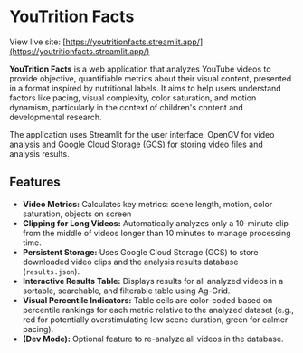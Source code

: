 # YouTrition Facts

View live site: [https://youtritionfacts.streamlit.app/](https://youtritionfacts.streamlit.app/)

**YouTrition Facts** is a web application that analyzes YouTube videos to provide objective, quantifiable metrics about their visual content, presented in a format inspired by nutritional labels. It aims to help users understand factors like pacing, visual complexity, color saturation, and motion dynamism, particularly in the context of children's content and developmental research.

The application uses Streamlit for the user interface, OpenCV for video analysis and Google Cloud Storage (GCS) for storing video files and analysis results.

## Features
*   **Video Metrics:** Calculates key metrics: scene length, motion, color saturation, objects on screen
*   **Clipping for Long Videos:** Automatically analyzes only a 10-minute clip from the middle of videos longer than 10 minutes to manage processing time.
*   **Persistent Storage:** Uses Google Cloud Storage (GCS) to store downloaded video clips and the analysis results database (`results.json`).
*   **Interactive Results Table:** Displays results for all analyzed videos in a sortable, searchable, and filterable table using Ag-Grid.
*   **Visual Percentile Indicators:** Table cells are color-coded based on percentile rankings for each metric relative to the analyzed dataset (e.g., red for potentially overstimulating low scene duration, green for calmer pacing).
*   **(Dev Mode):** Optional feature to re-analyze all videos in the database.